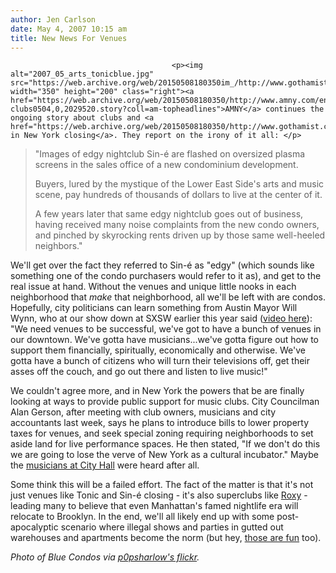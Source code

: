 ```yaml
---
author: Jen Carlson
date: May 4, 2007 10:15 am
title: New News For Venues
---
```


	
										<p><img alt="2007_05_arts_tonicblue.jpg" src="https://web.archive.org/web/20150508180350im_/http://www.gothamist.com/attachments/arts_jen/2007_05_arts_tonicblue.jpg" width="350" height="200" class="right"><a href="https://web.archive.org/web/20150508180350/http://www.amny.com/entertainment/movies/am-clubs0504,0,2029520.story?coll=am-topheadlines">AMNY</a> continues the ongoing story about clubs and <a href="https://web.archive.org/web/20150508180350/http://www.gothamist.com/2007/03/30/venues_1.php">venues in New York closing</a>. They report on the irony of it all: </p>

<blockquote>&quot;Images of edgy nightclub Sin-&#xE9; are flashed on oversized plasma screens in the sales office of a new condominium development.

<p>Buyers, lured by the mystique of the Lower East Side&apos;s arts and music scene, pay hundreds of thousands of dollars to live at the center of it.</p>

<p>A few years later that same edgy nightclub goes out of business, having received many noise complaints from the new condo owners, and pinched by skyrocking rents driven up by those same well-heeled neighbors.&quot;</p></blockquote><p></p>

<p>We&apos;ll get over the fact they referred to Sin-&#xE9; as &quot;edgy&quot; (which sounds like something one of the condo purchasers would refer to it as), and get to the real issue at hand. Without the venues and unique little nooks in each neighborhood that <em>make</em> that neighborhood, all we&apos;ll be left with are condos. Hopefully, city politicians can learn something from Austin Mayor Will Wynn, who at our show down at SXSW earlier this year said (<a href="https://web.archive.org/web/20150508180350/http://www.youtube.com/watch?v=GUPdIopXXMQ">video here</a>): &quot;We need venues to be successful, we&apos;ve got to have a bunch of venues in our downtown. We&apos;ve gotta have musicians...we&apos;ve gotta figure out how to support them financially, spiritually, economically and otherwise. We&apos;ve gotta have a bunch of citizens who will turn their televisions off, get their asses off the couch, and go out there and listen to live music!&quot;</p>

<p>We couldn&apos;t agree more, and in New York the powers that be are finally looking at ways to provide public support for music clubs. City Councilman Alan Gerson, after meeting with club owners, musicians and city accountants last week, says he plans to introduce bills to lower property taxes for venues, and seek special zoning requiring neighborhoods to set aside land for live performance spaces. He then stated, &quot;If we don&apos;t do this we are going to lose the verve of New York as a cultural incubator.&quot; Maybe the <a href="https://web.archive.org/web/20150508180350/http://www.gothamist.com/2007/04/18/tonic_town_hall.php">musicians at City Hall</a> were heard after all.</p>

<p>Some think this will be a failed effort. The fact of the matter is that it&apos;s not just venues like Tonic and Sin-&#xE9; closing - it&apos;s also superclubs like <a href="https://web.archive.org/web/20150508180350/http://www.gothamist.com/2007/03/12/roxys_last_call.php">Roxy</a> - leading many to believe that even Manhattan&apos;s famed nightlife era will relocate to Brooklyn. In the end, we&apos;ll all likely end up with some post-apocalyptic scenario where illegal shows and parties in gutted out warehouses and apartments become the norm (but hey, <a href="https://web.archive.org/web/20150508180350/http://imposemagazine.com/mag/?p=501">those are fun</a> too). </p>

<p><em>Photo of Blue Condos via <a href="https://web.archive.org/web/20150508180350/http://www.flickr.com/photos/p0ps/363423672/">p0psharlow&apos;s flickr</a>.</em></p>					
										
									
				